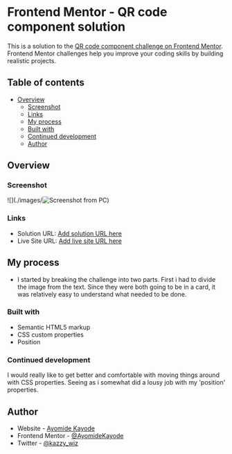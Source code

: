 # Frontend Mentor - QR code component solution

This is a solution to the [QR code component challenge on Frontend Mentor](https://www.frontendmentor.io/challenges/qr-code-component-iux_sIO_H). Frontend Mentor challenges help you improve your coding skills by building realistic projects.

## Table of contents

- [Overview](#overview)
  - [Screenshot](#screenshot)
  - [Links](#links)
  - [My process](#my-process)
  - [Built with](#built-with)
  - [Continued development](#continued-development)
  - [Author](#author)

## Overview

### Screenshot

![](./images/![Screenshot from PC](../../../../../QR%20Code%20Component%20-%20Google%20Chrome%2012_20_2022%201_10_26%20PM.png))

### Links

- Solution URL: [Add solution URL here](https://your-solution-url.com)
- Live Site URL: [Add live site URL here](https://your-live-site-url.com)

## My process

- I started by breaking the challenge into two parts. First i had to divide the image from the text.
  Since they were both going to be in a card, it was relatively easy to understand what needed to be done.

### Built with

- Semantic HTML5 markup
- CSS custom properties
- Position

### Continued development

I would really like to get better and comfortable with moving things around with CSS properties. Seeing as i somewhat did a lousy job with my 'position' properties.

## Author

- Website - [Ayomide Kayode](https://www.frontendmentor.io/)
- Frontend Mentor - [@AyomideKayode](https://www.frontendmentor.io/profile/AyomideKayode)
- Twitter - [@kazzy_wiz](https://twitter.com/kazzy_wiz)
